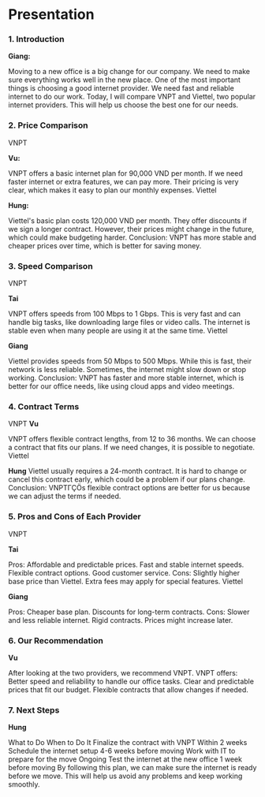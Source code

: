# Presentation 

### 1. Introduction
**Giang:** 

Moving to a new office is a big change for our company. We need to make sure everything works well in the new place.
One of the most important things is choosing a good internet provider. We need fast and reliable internet to do our work.
Today, I will compare VNPT and Viettel, two popular internet providers. This will help us choose the best one for our needs.

### 2. Price Comparison
VNPT

**Vu:** 

VNPT offers a basic internet plan for 90,000 VND per month.
If we need faster internet or extra features, we can pay more.
Their pricing is very clear, which makes it easy to plan our monthly expenses.
Viettel

**Hung:**

Viettel's basic plan costs 120,000 VND per month.
They offer discounts if we sign a longer contract.
However, their prices might change in the future, which could make budgeting harder.
Conclusion: VNPT has more stable and cheaper prices over time, which is better for saving money.


### 3. Speed Comparison
VNPT

**Tai**

VNPT offers speeds from 100 Mbps to 1 Gbps.
This is very fast and can handle big tasks, like downloading large files or video calls.
The internet is stable even when many people are using it at the same time.
Viettel

**Giang**

Viettel provides speeds from 50 Mbps to 500 Mbps.
While this is fast, their network is less reliable.
Sometimes, the internet might slow down or stop working.
Conclusion: VNPT has faster and more stable internet, which is better for our office needs, like using cloud apps and video meetings.

### 4. Contract Terms

VNPT
**Vu**

VNPT offers flexible contract lengths, from 12 to 36 months.
We can choose a contract that fits our plans. If we need changes, it is possible to negotiate.
Viettel

**Hung**
Viettel usually requires a 24-month contract.
It is hard to change or cancel this contract early, which could be a problem if our plans change.
Conclusion: VNPTΓÇÖs flexible contract options are better for us because we can adjust the terms if needed.

### 5. Pros and Cons of Each Provider
VNPT

**Tai**

Pros:
Affordable and predictable prices.
Fast and stable internet speeds.
Flexible contract options.
Good customer service.
Cons:
Slightly higher base price than Viettel.
Extra fees may apply for special features.
Viettel

**Giang**

Pros:
Cheaper base plan.
Discounts for long-term contracts.
Cons:
Slower and less reliable internet.
Rigid contracts.
Prices might increase later.

### 6. Our Recommendation
**Vu**

After looking at the two providers, we recommend VNPT.
VNPT offers:
Better speed and reliability to handle our office tasks.
Clear and predictable prices that fit our budget.
Flexible contracts that allow changes if needed.
### 7. Next Steps
**Hung**

What to Do	When to Do It
Finalize the contract with VNPT	Within 2 weeks
Schedule the internet setup	4-6 weeks before moving
Work with IT to prepare for the move	Ongoing
Test the internet at the new office	1 week before moving
By following this plan, we can make sure the internet is ready before we move. This will help us avoid any problems and keep working smoothly.

